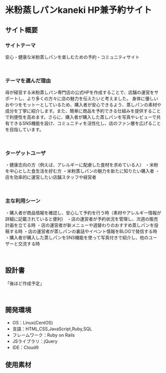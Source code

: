 # 米粉蒸しパンkaneki HP兼予約サイト

## サイト概要
### サイトテーマ
安心・健康な米粉蒸しパンを楽しむための予約・コミュニティサイト
<!-- - 〜なコミュニティサイトorレビューサイトorSNS　と１文で記載する --> 
​
### テーマを選んだ理由
<!-- 【補足説明】 -->
母が経営する米粉蒸しパン専門店の公式HPを作成することで、店舗の運営をサポートし、より多くの方々に店の魅力を伝えたいと考えました。
身体に優しいおやつをモットーとしているため、購入者が安心できるよう、蒸しパンの素材や成分を丁寧に紹介します。また、簡単に商品を予約できる仕組みを提供することで利便性を高めます。さらに、購入者が購入した蒸しパンを写真やレビューで共有できるSNS機能を設け、コミュニティを活性化し、店のファン層を広げることを目指しています。
<!-- - ３文以上記載しましょう。 -->

<!--　★テーマ理由を記載する際のポイント　-->
<!-- - 自分自身の背景の説明（このポートフォリオを作る前提を説明） -->
<!-- - 扱う題材が抱えている問題・課題の説明 -->
<!-- - ターゲットとするユーザーが持つであろう課題の説明（需要をアピールするため） -->
<!-- - 当問題を解決するために、このようなポートフォリオを制作してみようと考えました」という結び -->

<!-- ★記載例 -->
<!-- もともと料理が好きで、オリジナルレシピで料理を作ることが多いのですが、少しずつレシピが1パターンになってきており頭を悩ませていました。 -->
<!-- 身近に自分と同じように、料理を好んでする友人がいないため困っていた所、他の人がどのようなレシピで作っているのかを知れるサービスがあれば便利だと考えました。 -->
<!-- また料理好きな人だけでなく、日々料理を作る必要があるがレシピに困っている人の助けにもなると考え、このテーマにしました。 -->
​
### ターゲットユーザ
・健康志向の方（例えば、アレルギーに配慮した食材を求めている人）
・米粉を中心とした食生活を好む方
・米粉蒸しパンの魅力を新たに知りたい購入者
・店を効率的に運営したい店舗スタッフや経営者
<!-- - 〜な人という記載方法で、2つ以上記載しましょう -->
<!-- - テーマ理由と矛盾のないターゲットを選出しましょう -->
<!-- - 実際にサービスを利用する立場であると想定しましょう  -->
​
### 主な利用シーン
・購入者が商品情報を確認し、安心して予約を行う時（素材やアレルギー情報が詳細に記載されていると便利）
・店の運営者が予約状況を管理し、次週の販売計画を立てる時
・店の運営者が新メニューや週替わりのおすすめ蒸しパンを投稿する時
・店の運営者が蒸しパンの裏話やイベント情報をBLOGで発信する時
・購入者が購入した蒸しパンをSNS機能を使って写真付きで紹介し、他のユーザーと交流する時
<!-- 【補足説明】 -->
<!-- - 〜な時という記載方法で、2つ以上記載しましょう -->
​
## 設計書
「後ほど作成予定」
<!-- 【補足説明】 -->
<!-- - テーマ提出時点では不要です。 -->
<!-- - 当項目には「後ほど作成予定」と記載しましょう。 -->
​
## 開発環境
- OS：Linux(CentOS)
- 言語：HTML,CSS,JavaScript,Ruby,SQL
- フレームワーク：Ruby on Rails
- JSライブラリ：jQuery
- IDE：Cloud9
​
## 使用素材
<!-- - 外部サービスの画像素材・音声素材を使用した場合は、必ずサービス名とURLを明記してください。 -->
<!-- - アプリケーションの実装に使用したgem/bootstrapのリファレンスなどの記載は不要です。 -->
<!-- - 使用しない場合は、使用素材の項目をREADMEから削除してください。 -->
<!-- - 架空の団体・題材を前提にポートフォリオを制作する場合、下記のテンプレートを当項目内に記載しましょう。 -->
<!-- 【テンプレート】 -->
<!-- 著作権を考慮し、架空のデータを扱う予定です。 -->
<!-- なお今後、実在するデータを利用する際には、事前に著作権保持者と契約を結んだ上で利用します。 -->